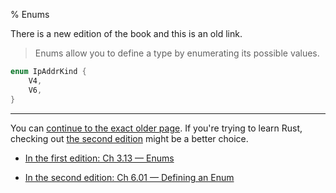 % Enums

There is a new edition of the book and this is an old link.

> Enums allow you to define a type by enumerating its possible values.

```rust
enum IpAddrKind {
    V4,
    V6,
}
```

---

You can [continue to the exact older page][1].
If you're trying to learn Rust, checking out [the second edition][2] might be a better choice.

* [In the first edition: Ch 3.13 — Enums][1]

* [In the second edition: Ch 6.01 — Defining an Enum][2]


[1]: first-edition/enums.html
[2]: second-edition/ch06-01-defining-an-enum.html
